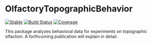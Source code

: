 # OlfactoryTopographicBehavior

[![Stable](https://img.shields.io/badge/docs-stable-blue.svg)](https://HolyLab.github.io/OlfactoryTopographicBehavior.jl/stable)
[![Build Status](https://github.com/HolyLab/OlfactoryTopographicBehavior.jl/workflows/CI/badge.svg)](https://github.com/HolyLab/OlfactoryTopographicBehavior.jl/actions)
[![Coverage](https://codecov.io/gh/HolyLab/OlfactoryTopographicBehavior.jl/branch/master/graph/badge.svg)](https://codecov.io/gh/HolyLab/OlfactoryTopographicBehavior.jl)

This package analyzes behavioral data for experiments on topographic olfaction.
A forthcoming publication will explain in detail.
